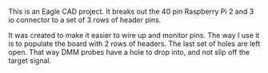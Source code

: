 This is an Eagle CAD project. It breaks out the 40 pin Raspberry Pi 2 and 3 io connector to a set of 3 rows of header pins.

It was created to make it easier to wire up and monitor pins. The way I use it is to populate the board with 2 rows of headers. The last set of holes are left open. That way DMM probes have a hole to drop into, and not slip off the target signal.

